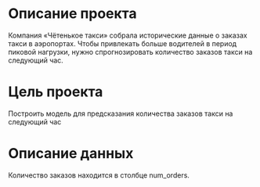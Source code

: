 # Описание проекта
Компания «Чётенькое такси» собрала исторические данные о заказах такси в аэропортах. Чтобы привлекать больше водителей в период пиковой нагрузки, нужно спрогнозировать количество заказов такси на следующий час. 

# Цель проекта 
Построить модель для предсказания количества заказов такси на следующий час


# Описание данных
Количество заказов находится в столбце num_orders.
